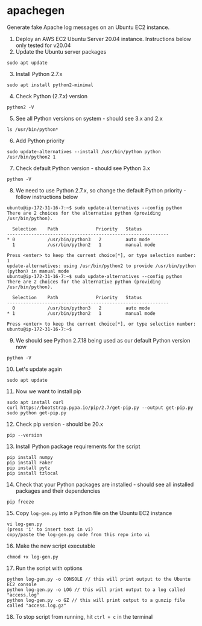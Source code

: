 # apachegen
Generate fake Apache log messages on an Ubuntu EC2 instance.

1. Deploy an AWS EC2 Ubuntu Server 20.04 instance.  Instructions below only tested for v20.04
2. Update the Ubuntu server packages 
```
sudo apt update
```
3. Install Python 2.7.x 
```
sudo apt install python2-minimal
```
4. Check Python (2.7.x) version
```
python2 -V
```
5. See all Python versions on system - should see 3.x and 2.x
```
ls /usr/bin/python*
```
6. Add Python priority
```
sudo update-alternatives --install /usr/bin/python python /usr/bin/python2 1
```
7. Check default Python version - should see Python 3.x
```
python -V
```
8. We need to use Python 2.7.x, so change the default Python priority - follow instructions below
```
ubuntu@ip-172-31-16-7:~$ sudo update-alternatives --config python
There are 2 choices for the alternative python (providing /usr/bin/python).

  Selection    Path              Priority   Status
------------------------------------------------------------
* 0            /usr/bin/python3   2         auto mode
  1            /usr/bin/python2   1         manual mode

Press <enter> to keep the current choice[*], or type selection number: 1 
update-alternatives: using /usr/bin/python2 to provide /usr/bin/python (python) in manual mode
ubuntu@ip-172-31-16-7:~$ sudo update-alternatives --config python
There are 2 choices for the alternative python (providing /usr/bin/python).

  Selection    Path              Priority   Status
------------------------------------------------------------
  0            /usr/bin/python3   2         auto mode
* 1            /usr/bin/python2   1         manual mode

Press <enter> to keep the current choice[*], or type selection number:   
ubuntu@ip-172-31-16-7:~$ 
```
9. We should see Python 2.7.18 being used as our default Python version now
```
python -V
```
10. Let's update again
```
sudo apt update
```
11. Now we want to install pip
```
sudo apt install curl 
curl https://bootstrap.pypa.io/pip/2.7/get-pip.py --output get-pip.py
sudo python get-pip.py
```
12. Check pip version - should be 20.x
```
pip --version
```
13. Install Python package requirements for the script
```
pip install numpy
pip install Faker
pip install pytz
pip install tzlocal
```
14. Check that your Python packages are installed - should see all installed packages and their dependencies
```
pip freeze
```
15. Copy `log-gen.py` into a Python file on the Ubuntu EC2 instance
```
vi log-gen.py
(press 'i' to insert text in vi)
copy/paste the log-gen.py code from this repo into vi  
```
16. Make the new script executable
```
chmod +x log-gen.py
```
17. Run the script with options
```
python log-gen.py -o CONSOLE // this will print output to the Ubuntu EC2 console
python log-gen.py -o LOG // this will print output to a log called "access.log"
python log-gen.py -o GZ // this will print output to a gunzip file called "access.log.gz"
```
18. To stop script from running, hit `ctrl + c` in the terminal
